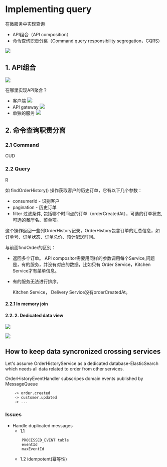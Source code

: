 Implementing query
====

在微服务中实现查询


* API组合（API composition）
* 命令查询职责分离（Command query responsibility segregation，CQRS）

![](./assets/2022-03-23-10-12-20.png)

## 1. API组合

![](./assets/2022-03-23-10-13-53.png)


在哪里实现API聚合？

* 客户端
  ![](./assets/2022-03-23-13-49-08.png)
* API gateway
  ![](./assets/2022-03-23-13-49-32.png)
* 单独的服务
  ![](./assets/2022-03-23-13-49-49.png)

## 2. 命令查询职责分离

### 2.1 Command

CUD

### 2.2 Query

R

如 findOrderHistory() 操作获取客户的历史订单，它有以下几个参数：
* consumerId - 识别客户
* pagination - 历史订单
* filter 过滤条件, 包括哪个时间点的订单（orderCreatedAt），可选的订单状态, 可选的餐厅名、菜单项。


这个操作返回一些列OrderHistory记录，OrderHistory包含订单的汇总信息，如订单号、订单状态、订单总价、预计配送时间。


与前面findOrder的区别：

*  返回多个订单。 
  API compositor需要用同样的参数调用每个Service,问题是，有的服务，并没有对应的数据，比如只有 Order Service，Kitchen Service才有菜单信息。

* 有的服务无法进行排序。
  
  Kitchen Service， Delivery Service没有orderCreatedAt。

#### 2.2.1 In memory join

#### 2.2. 2. Dedicated data view

![](./assets/2022-03-23-13-42-02.png)

![](./assets/2022-03-23-14-10-05.png)

## How to keep data syncronized crossing services

Let's assume OrderHistoryService as a dedicated database-ElasticSearch which needs all data related to order from other services.

OrderHistoryEventHandler subscripes domain events published by MessageQueue
```
    -> order.created
    -> customer.updated
    -> ...
```


### Issues

* Handle duplicated messages
    * 1.1 
    ```
        PROCESSED_EVENT table
        eventId
        maxEventId
    ```
    * 1.2 
        idempotent(幂等性)